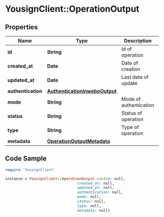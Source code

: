 # YousignClient::OperationOutput

## Properties

Name | Type | Description | Notes
------------ | ------------- | ------------- | -------------
**id** | **String** | Id of operation | [optional] 
**created_at** | **Date** | Date of creation | [optional] 
**updated_at** | **Date** | Last date of update | [optional] 
**authentication** | [**AuthenticationInweboOutput**](AuthenticationInweboOutput.md) |  | [optional] 
**mode** | **String** | Mode of authentication | [optional] 
**status** | **String** | Status of operation | [optional] 
**type** | **String** | Type of operation | [optional] 
**metadata** | [**OperationOutputMetadata**](OperationOutputMetadata.md) |  | [optional] 

## Code Sample

```ruby
require 'YousignClient'

instance = YousignClient::OperationOutput.new(id: null,
                                 created_at: null,
                                 updated_at: null,
                                 authentication: null,
                                 mode: null,
                                 status: null,
                                 type: null,
                                 metadata: null)
```


